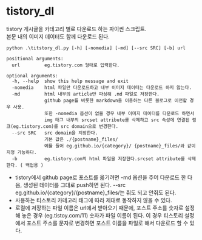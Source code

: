 # tistory_dl

tistory 게시글을 카테고리 별로 다운로드 하는 파이썬 스크립트.  
본문 내의 이미지 데이터도 함께 다운로드 된다.  

`python .\titstory_dl.py [-h] [-nomedia] [-md] [--src SRC] [-b] url`

```
positional arguments:  
  url         eg.tistory.com 형태로 입력한다.  
  
optional arguments:  
  -h, --help  show this help message and exit  
  -nomedia    html 파일만 다운로드하고 내부 이미지 데이터는 다운로드 하지 않는다.  
  -md         html 내부의 article만 파싱해 .md 파일로 저장한다.  
              github page를 비롯한 markdown을 이용하는 다른 블로그로 이전할 경우 사용.
              또한 -nomedia 옵션이 없을 경우 내부 이미지 데이터를 다운로드 하면서
              img 태그 내부의 srcset attribute를 삭제하고 src 속성에 연결된 링크(eg.tistory.com)를 src domain으로 변경한다.   
  --src SRC   src domain을 지정한다.
              기본 값은 ./{postname}_files/  
              예를 들어 eg.github.io/{category}/ {postname}_files/와 같이 지정 가능하다.  
  -b          eg.tistory.com의 html 파일을 저장한다.srcset attribute를 삭제한다. ( 백업용 )
```

* tistory에서 github page로 포스트를 옮기려면 -md 옵션을 주어 다운로드 한 다음, 생성된 데이터를 그대로 push하면 된다. --src eg.github.io/{category}/{postname}_files/는 줘도 되고 안줘도 된다.
* 사용하는 티스토리 카테고리 태그에 따라 제대로 동작하지 않을 수 있다.
* 로컬에 저장하는 파일 이름은 url에서 받아오기 때문에, 포스트 주소를 숫자로 설정해 놓은 경우 (eg.tistoy.com/11) 숫자가 파일 이름이 된다. 이 경우 티스토리 설정에서 포스트 주소를 문자로 변경하면 포스트 이름을 파일로 해서 다운로드 할 수 있다.
